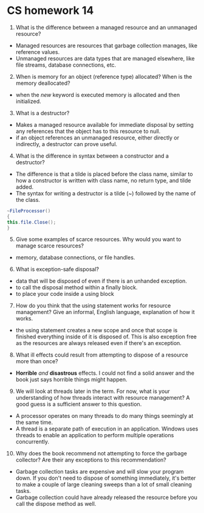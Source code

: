 # CS homework 14

1. What is the difference between a managed resource and an unmanaged resource?
  - Managed resources are resources that garbage collection manages, like reference values.
  - Unmanaged resources are data types that are managed elsewhere, like file streams, database connections, etc.
2. When is memory for an object (reference type) allocated? When is the memory deallocated?
  - when the *new* keyword is executed memory is allocated and then initialized.
3. What is a destructor?
  - Makes a managed resource available for immediate disposal by setting any references that the object has to this resource to null.
  - if an object references an unmanaged resource, either directly or indirectly, a destructor can prove useful.
4. What is the difference in syntax between a constructor and a destructor?
  - The difference is that a tilde is placed before the class name, similar to how a constructor is written with class name, no return type, and tilde added.
  - The syntax for writing a destructor is a tilde (~) followed by the name of the class.
```cs
~FileProcessor()
{
this.file.Close();                                                 
}
```
5. Give some examples of scarce resources. Why would you want to manage scarce resources?
  - memory, database connections, or file handles.
6. What is exception-safe disposal?
  - data that will be disposed of even if there is an unhanded exception.
  - to call the disposal method within a finally block.
  - to place your code inside a using block
7. How do you think that the using statement works for resource management? Give an informal, English language, explanation of how it works.
  - the using statement creates a new scope and once that scope is finished everything inside of it is disposed of. This is also exception free as the resources are always released even if there's an exception.
8. What ill effects could result from attempting to dispose of a resource more than once?
  - **Horrible** *and* **disastrous** effects. I could not find a solid answer and the book just says horrible things might happen.
9. We will look at threads later in the term. For now, what is your understanding of how threads interact with resource management? A good guess is a sufficient answer to this question.
  - A processor operates on many threads to do many things seemingly at the same time.
  - A thread is a separate path of execution in an application. Windows uses threads to enable an application to perform multiple operations concurrently.
10. Why does the book recommend not attempting to force the garbage collector? Are their any exceptions to this recommendation?
  - Garbage collection tasks are expensive and will slow your program down. If you don't need to dispose of something immediately, it's better to make a couple of large cleaning sweeps than a lot of small cleaning tasks.
  - Garbage collection could have already released the resource before you call the dispose method as well.